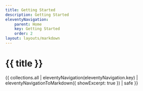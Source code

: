 ```yaml
---
title: Getting Started
description: Getting Started
eleventyNavigation:
    parent: Home
    key: Getting Started
    order: 2
layout: layouts/markdown
---
```


# {{ title }}

{{ collections.all | eleventyNavigation(eleventyNavigation.key) | eleventyNavigationToMarkdown({ showExcerpt: true }) | safe  }}
